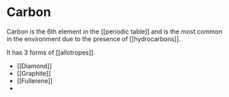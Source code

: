 # Carbon

Carbon is the 6th element in the [[periodic table]] and is the most common in the environment due to the presence of [[hydrocarbons]].

It has 3 forms of [[allotropes]].

- [[Diamond]]
- [[Graphite]]
- [[Fullerene]]
- 